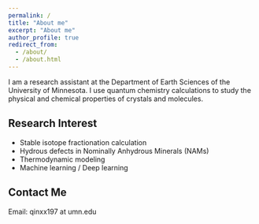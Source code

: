 ```yaml
---
permalink: /
title: "About me"
excerpt: "About me"
author_profile: true
redirect_from: 
  - /about/
  - /about.html
---
```


I am a research assistant at the Department of Earth Sciences of the University of Minnesota. I use quantum chemistry calculations to study the physical and chemical properties of crystals and molecules.


## Research Interest

* Stable isotope fractionation calculation
* Hydrous defects in Nominally Anhydrous Minerals (NAMs)
* Thermodynamic modeling 
* Machine learning / Deep learning

  

## Contact Me
Email: qinxx197 at umn.edu